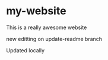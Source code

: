 # my-website
This is a really awesome website

new editting on update-readme branch

Updated locally